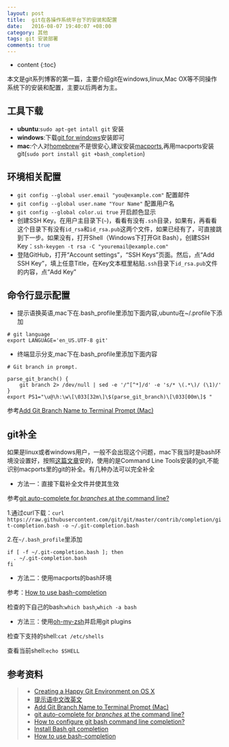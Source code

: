 ```yaml
---
layout: post
title:  git在各操作系统平台下的安装和配置
date:   2016-08-07 19:40:07 +08:00
category: 其他
tags: git 安装部署
comments: true
---
```


* content
{:toc}


本文是git系列博客的第一篇，主要介绍git在windows,linux,Mac OX等不同操作系统下的安装和配置，主要以后两者为主。






## 工具下载

- **ubuntu**:`sudo apt-get intall git` 安装
- **windows**:下载[git for windows](https://git-for-windows.github.io/)安装即可
- **mac**:个人对[homebrew](http://brew.sh/)不是很安心,建议安装[macports](https://www.macports.org/),再用macports安装git(`sudo port install git +bash_completion`)


## 环境相关配置

- `git config --global user.email "you@example.com"` 配置邮件
- `git config --global user.name "Your Name"` 配置用户名
- `git config --global color.ui true` 开启颜色显示
- 创建SSH Key。在用户主目录下(`~`)，看看有没有`.ssh`目录，如果有，再看看这个目录下有没有`id_rsa`和`id_rsa.pub`这两个文件，如果已经有了，可直接跳到下一步。如果没有，打开Shell（Windows下打开Git Bash），创建SSH Key：`ssh-keygen -t rsa -C "youremail@example.com"`
- 登陆GitHub，打开“Account settings”，“SSH Keys”页面。然后，点“Add SSH Key”，填上任意Title，在Key文本框里粘贴`.ssh`目录下`id_rsa.pub`文件的内容，点“Add Key”

## 命令行显示配置

- 提示语换英语,mac下在.bash_profile里添加下面内容,ubuntu在~/.profile下添加

```
# git language
export LANGUAGE='en_US.UTF-8 git'
```

- 终端显示分支,mac下在.bash_profile里添加下面内容

```
# Git branch in prompt.

parse_git_branch() {
    git branch 2> /dev/null | sed -e '/^[^*]/d' -e 's/* \(.*\)/ (\1)/'
}
export PS1="\u@\h:\w\[\033[32m\]\$(parse_git_branch)\[\033[00m\]$ "
```

参考[Add Git Branch Name to Terminal Prompt (Mac)](http://mfitzp.io/article/add-git-branch-name-to-terminal-prompt-mac/)


## git补全

如果是linux或者windows用户，一般不会出现这个问题，mac下我当时是bash环境没设置好，按照[这篇文章](http://www.liaoxuefeng.com/wiki/0013739516305929606dd18361248578c67b8067c8c017b000/00137396287703354d8c6c01c904c7d9ff056ae23da865a000)安的，使用的是Command Line Tools安装的git,不能识别macports里的git的补全。有几种办法可以完全补全

- 方法一：直接下载补全文件并使其生效

参考[git auto-complete for *branches* at the command line?](http://apple.stackexchange.com/questions/55875/git-auto-complete-for-branches-at-the-command-line)

1.通过curl下载：`curl https://raw.githubusercontent.com/git/git/master/contrib/completion/git-completion.bash -o ~/.git-completion.bash`

2.在`~/.bash_profile`里添加

```shell
if [ -f ~/.git-completion.bash ]; then
  . ~/.git-completion.bash
fi
```

- 方法二：使用macports的bash环境

参考：[How to use bash-completion](https://trac.macports.org/wiki/howto/bash-completion)

检查的下自己的bash:`which bash`,`which -a bash`


- 方法三：使用[oh-my-zsh](https://github.com/robbyrussell/oh-my-zsh)并启用git plugins

检查下支持的shell:`cat /etc/shells`

查看当前shell:`echo $SHELL`


## 参考资料

>* [Creating a Happy Git Environment on OS X](https://gist.github.com/trey/2722934)
>* [提示语中文改英文](http://askubuntu.com/questions/320661/change-gits-language-to-english-without-changing-the-locale)
>* [Add Git Branch Name to Terminal Prompt (Mac)](http://mfitzp.io/article/add-git-branch-name-to-terminal-prompt-mac/)
>* [git auto-complete for *branches* at the command line?](http://apple.stackexchange.com/questions/55875/git-auto-complete-for-branches-at-the-command-line)
>* [How to configure git bash command line completion?](http://stackoverflow.com/questions/12399002/how-to-configure-git-bash-command-line-completion)
>* [Install Bash git completion](https://github.com/bobthecow/git-flow-completion/wiki/Install-Bash-git-completion)
>* [How to use bash-completion](https://trac.macports.org/wiki/howto/bash-completion)

